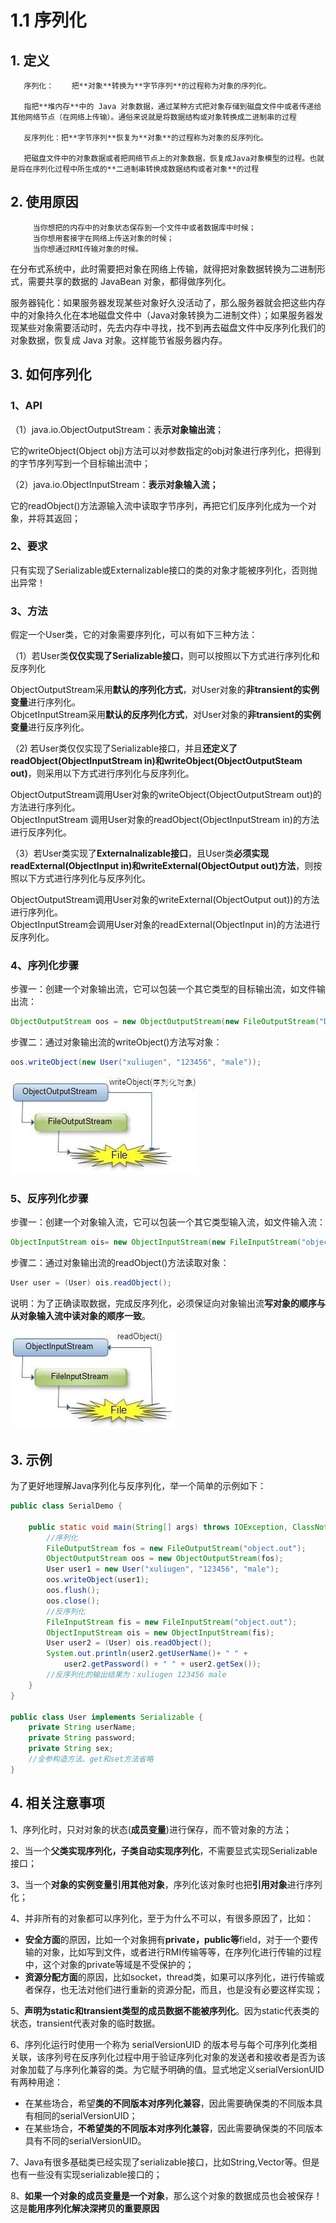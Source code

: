 # 1.1 序列化

## 1. 定义

       序列化：    把**对象**转换为**字节序列**的过程称为对象的序列化。

       指把**堆内存**中的 Java 对象数据，通过某种方式把对象存储到磁盘文件中或者传递给其他网络节点（在网络上传输）。通俗来说就是将数据结构或对象转换成二进制串的过程

       反序列化：把**字节序列**恢复为**对象**的过程称为对象的反序列化。

       把磁盘文件中的对象数据或者把网络节点上的对象数据，恢复成Java对象模型的过程。也就是将在序列化过程中所生成的**二进制串转换成数据结构或者对象**的过程

## 2. 使用原因

         当你想把的内存中的对象状态保存到一个文件中或者数据库中时候；  
         当你想用套接字在网络上传送对象的时候；  
         当你想通过RMI传输对象的时候。

在分布式系统中，此时需要把对象在网络上传输，就得把对象数据转换为二进制形式，需要共享的数据的 JavaBean 对象，都得做序列化。

服务器钝化：如果服务器发现某些对象好久没活动了，那么服务器就会把这些内存中的对象持久化在本地磁盘文件中（Java对象转换为二进制文件）；如果服务器发现某些对象需要活动时，先去内存中寻找，找不到再去磁盘文件中反序列化我们的对象数据，恢复成 Java 对象。这样能节省服务器内存。

## 3. 如何序列化

### **1、API**

（1）java.io.ObjectOutputStream：表**示对象输出流**；

它的writeObject\(Object obj\)方法可以对参数指定的obj对象进行序列化，把得到的字节序列写到一个目标输出流中；

（2）java.io.ObjectInputStream：**表示对象输入流；**

它的readObject\(\)方法源输入流中读取字节序列，再把它们反序列化成为一个对象，并将其返回；

### **2、要求**

只有实现了Serializable或Externalizable接口的类的对象才能被序列化，否则抛出异常！

### **3、方法**

假定一个User类，它的对象需要序列化，可以有如下三种方法：

（1）若User类**仅仅实现了Serializable接口**，则可以按照以下方式进行序列化和反序列化

ObjectOutputStream采用**默认的序列化方式**，对User对象的**非transient的实例变量**进行序列化。   
ObjcetInputStream采用**默认的反序列化方式**，对User对象的**非transient的实例变量**进行反序列化。

（2\) 若User类仅仅实现了Serializable接口，并且**还定义了readObject\(ObjectInputStream in\)和writeObject\(ObjectOutputSteam out\)**，则采用以下方式进行序列化与反序列化。

ObjectOutputStream调用User对象的writeObject\(ObjectOutputStream out\)的方法进行序列化。   
ObjectInputStream   调用User对象的readObject\(ObjectInputStream in\)的方法进行反序列化。

（3）若User类实现了**Externalnalizable接口**，且User类**必须实现readExternal\(ObjectInput in\)和writeExternal\(ObjectOutput out\)方法**，则按照以下方式进行序列化与反序列化。

ObjectOutputStream调用User对象的writeExternal\(ObjectOutput out\)\)的方法进行序列化。   
ObjectInputStream会调用User对象的readExternal\(ObjectInput in\)的方法进行反序列化。

### **4、序列化步骤**

步骤一：创建一个对象输出流，它可以包装一个其它类型的目标输出流，如文件输出流：

```java
ObjectOutputStream oos = new ObjectOutputStream(new FileOutputStream("D:\\object.out"));
```

步骤二：通过对象输出流的writeObject\(\)方法写对象：

```java
oos.writeObject(new User("xuliugen", "123456", "male"));
```

![](../../.gitbook/assets/image%20%2880%29.png)

### **5、反序列化步骤**

步骤一：创建一个对象输入流，它可以包装一个其它类型输入流，如文件输入流：

```java
ObjectInputStream ois= new ObjectInputStream(new FileInputStream("object.out"));
```

步骤二：通过对象输出流的readObject\(\)方法读取对象：

```java
User user = (User) ois.readObject();
```

说明：为了正确读取数据，完成反序列化，必须保证向对象输出流**写对象的顺序与从对象输入流中读对象的顺序一致**。

![](../../.gitbook/assets/image%20%28104%29.png)

## **3. 示例**

为了更好地理解Java序列化与反序列化，举一个简单的示例如下：

```java
public class SerialDemo {

    public static void main(String[] args) throws IOException, ClassNotFoundException {
        //序列化
        FileOutputStream fos = new FileOutputStream("object.out");
        ObjectOutputStream oos = new ObjectOutputStream(fos);
        User user1 = new User("xuliugen", "123456", "male");
        oos.writeObject(user1);
        oos.flush();
        oos.close();
        //反序列化
        FileInputStream fis = new FileInputStream("object.out");
        ObjectInputStream ois = new ObjectInputStream(fis);
        User user2 = (User) ois.readObject();
        System.out.println(user2.getUserName()+ " " + 
            user2.getPassword() + " " + user2.getSex());
        //反序列化的输出结果为：xuliugen 123456 male
    }
}

public class User implements Serializable {
    private String userName;
    private String password;
    private String sex;
    //全参构造方法、get和set方法省略
}
```

## 4. 相关注意事项

1、序列化时，只对对象的状态\(**成员变量**\)进行保存，而不管对象的方法；

2、当一个**父类实现序列化，子类自动实现序列化**，不需要显式实现Serializable接口；

3、当一个**对象的实例变量引用其他对象**，序列化该对象时也把**引用对象**进行序列化；

4、并非所有的对象都可以序列化，至于为什么不可以，有很多原因了，比如：

* **安全方面**的原因，比如一个对象拥有**private，public等**field，对于一个要传输的对象，比如写到文件，或者进行RMI传输等等，在序列化进行传输的过程中，这个对象的private等域是不受保护的；
* **资源分配方面**的原因，比如socket，thread类，如果可以序列化，进行传输或者保存，也无法对他们进行重新的资源分配，而且，也是没有必要这样实现；

5、**声明为static和transient类型的成员数据不能被序列化**。因为static代表类的状态，transient代表对象的临时数据。

6、序列化运行时使用一个称为 serialVersionUID 的版本号与每个可序列化类相关联，该序列号在反序列化过程中用于验证序列化对象的发送者和接收者是否为该对象加载了与序列化兼容的类。为它赋予明确的值。显式地定义serialVersionUID有两种用途：

* 在某些场合，希望**类的不同版本对序列化兼容**，因此需要确保类的不同版本具有相同的serialVersionUID；
* 在某些场合，**不希望类的不同版本对序列化兼容**，因此需要确保类的不同版本具有不同的serialVersionUID。

7、Java有很多基础类已经实现了serializable接口，比如String,Vector等。但是也有一些没有实现serializable接口的；

8、**如果一个对象的成员变量是一个对象**，那么这个对象的数据成员也会被保存！这是**能用序列化解决深拷贝的重要原因**

